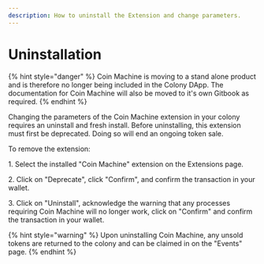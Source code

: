 ```yaml
---
description: How to uninstall the Extension and change parameters.
---
```


# Uninstallation

{% hint style="danger" %}
Coin Machine is moving to a stand alone product and is therefore no longer being included in the Colony DApp. The documentation for Coin Machine will also be moved to it's own Gitbook as required.
{% endhint %}

Changing the parameters of the Coin Machine extension in your colony requires an uninstall and fresh install. Before uninstalling, this extension must first be deprecated. Doing so will end an ongoing token sale.

To remove the extension:

1\. Select the installed "Coin Machine" extension on the Extensions page.

2\. Click on "Deprecate", click "Confirm", and confirm the transaction in your wallet.

3\. Click on "Uninstall", acknowledge the warning that any processes requiring Coin Machine will no longer work, click on "Confirm" and confirm the transaction in your wallet.

{% hint style="warning" %}
Upon uninstalling Coin Machine, any unsold tokens are returned to the colony and can be claimed in on the "Events" page.
{% endhint %}
